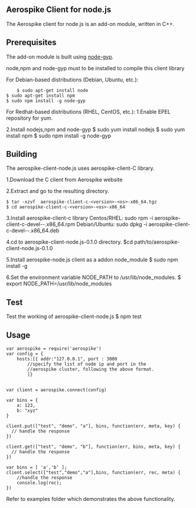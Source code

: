 ## Aerospike Client for node.js

The Aerospike client for node.js is an add-on module, written in C++. 

## Prerequisites

The add-on module is built using [node-gyp](https://github.com/TooTallNate/node-gyp). 

node,npm and node-gyp must to be installed to compile this client library

For Debian-based distributions (Debian, Ubuntu, etc.):

        $ sudo apt-get install node
	$ sudo apt-get install npm
 	$ sudo npm install -g node-gyp

For Redhat-based distributions (RHEL, CentOS, etc.):
   1.Enable EPEL repository for yum.

   2.Install nodejs,npm and node-gyp
        $ sudo yum install nodejs
	$ sudo yum install npm
	$ sudo npm install -g node-gyp

## Building

The aerospike-client-node.js uses aerospike-client-C library.

1.Download the C client from Aerospike website

2.Extract and go to the resulting directory.

	$ tar -xzvf  aerospike-client-c-<version>-<os>-x86_64.tgz
	$ cd aerospike-client-c-<version>-<os>-x86_64

3.Install aerospike-client-c library
	Centos/RHEL: sudo rpm -i aerospike-client-c-devel-<version>-<os>.x86_64.rpm
        Debian/Ubuntu: sudo dpkg -i aerospike-client-c-devel-<version>-<os>.x86_64.deb

4.cd to aerospike-client-node.js-0.1.0 directory.
	$cd path/to/aerospike-client-node.js-0.1.0

5.Install aerospike-node.js client as a addon node_module
	$ sudo npm install -g 

6.Set the environment variable NODE_PATH to /usr/lib/node_modules.
	$ export NODE_PATH=/usr/lib/node_modules

## Test

Test the working of aerospike-client-node.js 
	$ npm test

## Usage
	
	var aerospike = require('aerospike')
	var config = {
		hosts:[{ addr:"127.0.0.1", port : 3000 
			//specify the list of node ip and port in the
			//aerospike cluster, following the above format.
		    ]}
	
	
	var client = aerospike.connect(config)
	
	var bins = {
		a: 123,
		b: "xyz"
	}

	client.put(["test", "demo", "a"], bins, function(err, meta, key) {
	  // handle the response
	})
	
	client.get(["test", "demo", "b"], function(err, bins, meta, key) {
	  // handle the response
	})

	var bins = [ 'a','b' ];
	client.select(["test","demo","a"],bins, function(err, rec, meta) {
		//handle the response 
		console.log(rec);
	})

Refer to examples folder which demonstrates the above functionality.
